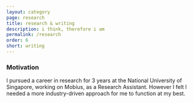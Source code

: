 ```yaml
---
layout: category
page: research
title: research & writing
description: i think, therefore i am
permalink: /research
order: 6
short: writing
---
```


### Motivation
I pursued a career in research for 3 years at the National University of Singapore, working on Mobius, as a Research Assistant. However I felt I needed a more industry-driven approach for me to function at my best.
